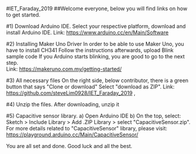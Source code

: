 #IET_Faraday_2019
##Welcome everyone, below you will find links on how to get started.

#1) Download Arduino IDE.
Select your respective platform, download and install Arduino IDE.
Link: https://www.arduino.cc/en/Main/Software

#2) Installing Maker Uno Driver
In order to be able to use Maker Uno, you have to install CH341
Follow the instructions afterwards, upload Blink sample code 
If you Arduino starts blinking, you are good to go to the next step.  
Link: https://makeruno.com.my/getting-started/

#3) All necessary files
On the right side, below contributor, there is a green button that says "Clone or download"
Select "download as ZIP".
Link: https://github.com/steveLim0928/IET_Faraday_2019 ,

#4) Unzip the files.
After downloading, unzip it

#5) Capacitive sensor library.
a) Open Arduino IDE
b) On the top, select: Sketch > Include Library > Add .ZIP Library > select "CapacitiveSensor.zip".
For more details related to "CapacitiveSensor" library, please visit: https://playground.arduino.cc/Main/CapacitiveSensor/

You are all set and done. Good luck and all the best.
